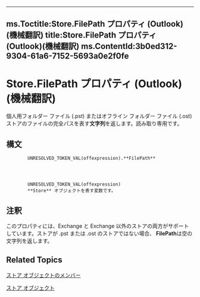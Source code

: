 

---
ms.Toctitle:Store.FilePath プロパティ (Outlook)(機械翻訳)
title:Store.FilePath プロパティ (Outlook)(機械翻訳)
ms.ContentId:3b0ed312-9304-61a6-7152-5693a0e2f0fe
---
# Store.FilePath プロパティ (Outlook)(機械翻訳)




個人用フォルダー ファイル (.pst) またはオフライン フォルダー ファイル (.ost) ストアのファイルの完全パスを表す**文字列**を返します。読み取り専用です。

## 構文

            UNRESOLVED_TOKEN_VAL(offexpression).**FilePath**




            UNRESOLVED_TOKEN_VAL(offexpression)
            **Store** オブジェクトを表す変数です。



## 注釈
このプロパティには、Exchange と Exchange 以外のストアの両方がサポートしています。ストアが .pst または .ost のストアではない場合、 **FilePath**は空の文字列を返します。



## Related Topics

[ストア オブジェクトのメンバー](84c1d423-e507-0b3b-6570-33829b94be04.md)

[ストア オブジェクト](1eb22fe9-8849-7476-5388-2515b48591b9.md)




